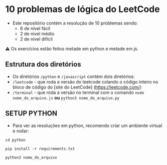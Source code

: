 # 10 problemas de lógica do LeetCode

- Este repositório contém a resolução de 10 problemas sendo:
  - 6 de nível fácil
  - 2 de nível médio
  - 2 de nível difícil
 
 ⚠️ Os exercícios estão feitos metade em python e metade em js. 

 ## Estrutura dos diretórios
 - Os diretórios `/python` e `/javascript` contém dois diretórios:
  - `/leetcode` - que roda a versão do leetcode colando o código inteiro no bloco de código do [site do LeetCode] (https://leetcode.com/)
  - `/terminal` - que roda a versão no terminal com o comando `node nome_do_arquivo.js` **ou** `python3 nome_do_arquivo.py`
 ## SETUP PYTHON
 - Para ver as resoluções em python, recomendo criar um ambiente virtual e rodar:

`cd python`

`pip install -r requirements.txt`

`python3 nome_do_arquivo`
